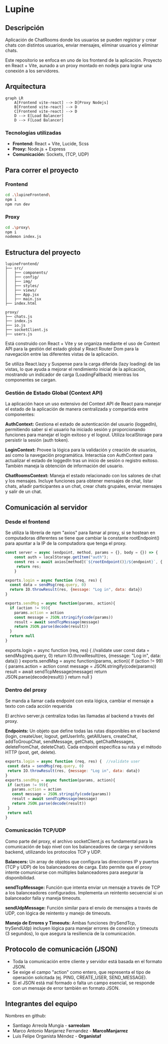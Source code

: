 # Lupine
## Descripción

Aplicación de ChatRooms donde los usuarios se pueden registrar y crear chats con distintos usuarios, enviar mensajes, eliminar usuarios y eliminar chats.

Este repositorio se enfoca en uno de los frontend de la aplicación. Proyecto en React + Vite, aunado a un proxy montado en nodejs para lograr una conexión a los servidores.

## Arquitectura

```mermaid
graph LR
    A[Frontend vite-react] --> D[Proxy Nodejs]
    B[Frontend vite-react] --> D
    C[Frontend vite-react] --> D
    D --> E[Load Balancer]
    D --> F[Load Balancer]
```

### Tecnologías utilizadas

- **Frontend:** React + Vite, Lucide, Scss
- **Proxy:** Node.js + Express
- **Comunicación:** Sockets, (TCP, UDP)

## Para correr el proyecto

### Frontend
```bash
cd .\lupineFrontend\
npm i
npm run dev
```

### Proxy
```bash
cd .\proxy\
npm i
nodemon index.js
```

## Estructura del proyecto

```
lupineFrontend/
├── src/
│   ├── components/
│   ├── config/
│   ├── img/
│   ├── styles/
│   ├── views/
│   ├── App.jsx
│   ├── main.jsx
├── index.html

proxy/
├── chats.js
├── index.js
├── io.js
├── socketClient.js
├── users.js
```

Está construido con React + Vite y se organiza mediante el uso de Context API para la gestión del estado global y React Router Dom para la navegación entre las diferentes vistas de la aplicación.

Se utiliza React.lazy y Suspense para la carga diferida (lazy loading) de las vistas, lo que ayuda a mejorar el rendimiento inicial de la aplicación, mostrando un indicador de carga (LoadingFallback) mientras los componentes se cargan.

### Gestión de Estado Global (Context API)

La aplicación hace un uso extensivo del Context API de React para manejar el estado de la aplicación de manera centralizada y compartida entre componentes:

**AuthContext:** Gestiona el estado de autenticación del usuario (loggedIn), permitiendo saber si el usuario ha iniciado sesión y proporcionando funciones para manejar el login exitoso y el logout. Utiliza localStorage para persistir la sesión (auth token).

**LoginContext:** Provee la lógica para la validación y creación de usuarios, así como la navegación programática. Interactúa con AuthContext para actualizar el estado de loggedIn tras un inicio de sesión o registro exitoso. También maneja la obtención de información del usuario.

**ChatRoomsContext:** Maneja el estado relacionado con los salones de chat y los mensajes. Incluye funciones para obtener mensajes de chat, listar chats, añadir participantes a un chat, crear chats grupales, enviar mensajes y salir de un chat.

## Comunicación al servidor

### Desde el frontend

Se utiliza la librería de npm "axios" para llamar al proxy, si se hostean en computadoras diferentes se tiene que cambiar la constante rootEndpoint() para apuntar a la IP de la computadora que tenga el proxy.

```javascript
const server = async (endpoint, method, params = {}, body = {}) => {
    const auth = localStorage.getItem("auth");
    const res = await axios[method](`${rootEndpoint()}/${endpoint}`, { params, headers: { authorization: auth , 'Content-Type': 'application/json', 'Accept': 'application/json'}  });
     return res;
    }

exports.login = async function (req, res) {  
  const data = sendMsg(req.query, 0)
  return IO.throwResult(res, {message: "Log in", data: data})
}

exports.sendMsg = async function(params, action){
  if (action != 99){
    params.action = action
    const message = JSON.stringify(code(params))
    result = await sendTcpMessage(message)
    return JSON.parse(decode(result))
  }
  return null
}
```

exports.login = async function (req, res) {  //validate user
 const data = sendMsg(req.query, 0)
 return IO.throwResult(res, {message: "Log in", data: data})
}
exports.sendMsg = async function(params, action){
 if (action != 99){
   params.action = action
   const message = JSON.stringify(code(params))
   result = await sendTcpMessage(message)
   return JSON.parse(decode(result))
 }
 return null
}


### Dentro del proxy

Se manda a llamar cada endpoint con esta lógica, cambiar el mensaje a texto con cada acción requerida

El archivo server.js centraliza todas las llamadas al backend a través del proxy.

**Endpoints:** Un objeto que define todas las rutas disponibles en el backend (login, createUser, logout, getUserInfo, getAllUsers, createChat, addToGroupChat, sendMessage, getChats, getChatMessages, deleteFromChat, deleteChat). Cada endpoint especifica su ruta y el método HTTP (post, get, delete).

```javascript
exports.login = async function (req, res) {  //validate user
 const data = sendMsg(req.query, 0)
 return IO.throwResult(res, {message: "Log in", data: data})
}
exports.sendMsg = async function(params, action){
 if (action != 99){
   params.action = action
   const message = JSON.stringify(code(params))
   result = await sendTcpMessage(message)
   return JSON.parse(decode(result))
 }
 return null
}
```

### Comunicación TCP/UDP

Como parte del proxy, el archivo socketClient.js es fundamental para la comunicación de bajo nivel con los balanceadores de carga y servidores backend, utilizando los protocolos TCP y UDP.

**Balancers:** Un array de objetos que configura las direcciones IP y puertos (TCP y UDP) de los balanceadores de carga. Esto permite que el proxy intente comunicarse con múltiples balanceadores para asegurar la disponibilidad.

**sendTcpMessage:** Función que intenta enviar un mensaje a través de TCP a los balanceadores configurados. Implementa un reintento secuencial si un balanceador falla y maneja timeouts.

**sendUdpMessage:** Función similar para el envío de mensajes a través de UDP, con lógica de reintento y manejo de timeouts.

**Manejo de Errores y Timeouts:** Ambas funciones (trySendTcp, trySendUdp) incluyen lógica para manejar errores de conexión y timeouts (3 segundos), lo que asegura la resiliencia de la comunicación.

## Protocolo de comunicación (JSON)

- Toda la comunicación entre cliente y servidor está basada en el formato JSON.
- Se exige el campo "action" como entero, que representa el tipo de operación solicitada (ej. PING, CREATE_USER, SEND_MESSAGE).
- Si el JSON está mal formado o falta un campo esencial, se responde con un mensaje de error también en formato JSON.


## Integrantes del equipo

Nombres en github:
- Santiago Arreola Mungia - **sarreolam**
- Marco Antonio Manjarrez Fernandez - **MarcoManjarrez**
- Luis Felipe Organista Méndez - **Organistaf**
